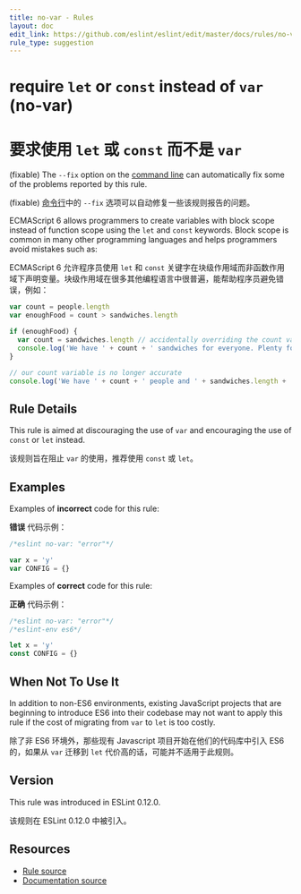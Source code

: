 ```yaml
---
title: no-var - Rules
layout: doc
edit_link: https://github.com/eslint/eslint/edit/master/docs/rules/no-var.md
rule_type: suggestion
---
```


<!-- Note: No pull requests accepted for this file. See README.md in the root directory for details. -->

# require `let` or `const` instead of `var` (no-var)

# 要求使用 `let` 或 `const` 而不是 `var`

(fixable) The `--fix` option on the [command line](../user-guide/command-line-interface#fixing-problems) can automatically fix some of the problems reported by this rule.

(fixable) [命令行](../user-guide/command-line-interface#fixing-problems)中的 `--fix` 选项可以自动修复一些该规则报告的问题。

ECMAScript 6 allows programmers to create variables with block scope instead of function scope using the `let`
and `const` keywords. Block scope is common in many other programming languages and helps programmers avoid mistakes
such as:

ECMAScript 6 允许程序员使用 `let` 和 `const` 关键字在块级作用域而非函数作用域下声明变量。块级作用域在很多其他编程语言中很普遍，能帮助程序员避免错误，例如：

```js
var count = people.length
var enoughFood = count > sandwiches.length

if (enoughFood) {
  var count = sandwiches.length // accidentally overriding the count variable
  console.log('We have ' + count + ' sandwiches for everyone. Plenty for all!')
}

// our count variable is no longer accurate
console.log('We have ' + count + ' people and ' + sandwiches.length + ' sandwiches!')
```

## Rule Details

This rule is aimed at discouraging the use of `var` and encouraging the use of `const` or `let` instead.

该规则旨在阻止 `var` 的使用，推荐使用 `const` 或 `let`。

## Examples

Examples of **incorrect** code for this rule:

**错误** 代码示例：

```js
/*eslint no-var: "error"*/

var x = 'y'
var CONFIG = {}
```

Examples of **correct** code for this rule:

**正确** 代码示例：

```js
/*eslint no-var: "error"*/
/*eslint-env es6*/

let x = 'y'
const CONFIG = {}
```

## When Not To Use It

In addition to non-ES6 environments, existing JavaScript projects that are beginning to introduce ES6 into their
codebase may not want to apply this rule if the cost of migrating from `var` to `let` is too costly.

除了非 ES6 环境外，那些现有 Javascript 项目开始在他们的代码库中引入 ES6 的，如果从 `var` 迁移到 `let` 代价高的话，可能并不适用于此规则。

## Version

This rule was introduced in ESLint 0.12.0.

该规则在 ESLint 0.12.0 中被引入。

## Resources

- [Rule source](https://github.com/eslint/eslint/tree/master/lib/rules/no-var.js)
- [Documentation source](https://github.com/eslint/eslint/tree/master/docs/rules/no-var.md)
